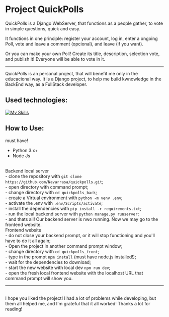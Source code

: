 # Project QuickPolls

QuickPolls is a Django WebServer, that functions as a people gather, to vote in simple questions, quick and easy.

It functions in one principle: register your account, log in, enter a ongoing Poll, vote and leave a comment (opcional), and leave (if you want).

Or you can make your own Poll! Create its title, description, selection vote, and publish it! Everyone will be able to vote in it.

<hr>

QuickPolls is an personal project, that will benefit me only in the educacional way. It is a Django project, to help me build
kwnowledge in the BackEnd way, as a FullStack developer.


## Used technologies:

[![My Skills](https://skillicons.dev/icons?i=django,react,tailwind,sqlite)](https://skillicons.dev)

## How to Use:

must have!
- Python 3.x+
- Node Js
<br>
Backend local server
<br>
- clone the repository with <code>git clone https://github.com/Navarrasa/quickpolls.git</code>;
  <br>
- open directory with command prompt;
  <br>
- change directory with <code>cd quickpolls_back</code>;
  <br>
- create a Virtual environment with <code>python -m venv .env</code>;
  <br>
- activate the .env with <code>.env/Scripts/activate</code>;
  <br>
- install the dependencies with <code>pip install -r requirements.txt</code>;
  <br>
- run the local backend server with <code>python manage.py runserver</code>;
  <br>
- and thats all! Our backend server is nwo running. Now we may go to the frontend website.
<br>
Frontend website
<br>
- do not close your backend prompt, or it will stop functioning and you'll have to do it all again;
  <br>
- Open the project in another command prompt window;
  <br>
- change directory with <code>cd quickpolls_front</code>;
  <br>
- type in the prompt <code>npm install</code> (must have node.js installed!);
  <br>
- wait for the dependencies to download;
  <br>
- start the new website with local dev <code>npm run dev</code>;
  <br>
- open the fresh local frontend website with the localhost URL that command prompt will show you.
<hr>

<br>
I hope you liked the project! I had a lot of problems while developing, but them all helped me, and I'm grateful that it all worked!
Thanks a lot for reading!
